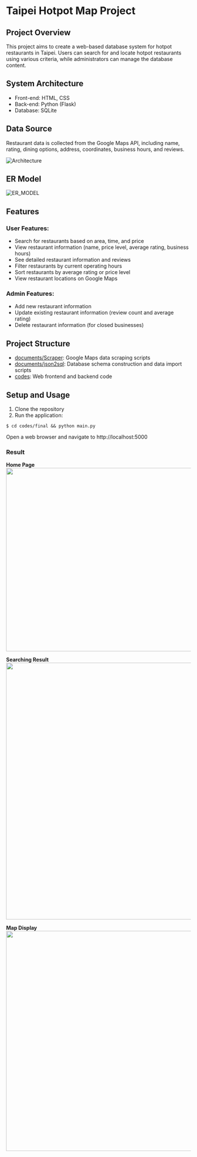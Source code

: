 # Taipei Hotpot Map Project

## Project Overview
This project aims to create a web-based database system for hotpot restaurants in Taipei. Users can search for and locate hotpot restaurants using various criteria, while administrators can manage the database content.
## System Architecture
* Front-end: HTML, CSS
* Back-end: Python (Flask)
* Database: SQLite

## Data Source
Restaurant data is collected from the Google Maps API, including name, rating, dining options, address, coordinates, business hours, and reviews.
  
![Architecture](https://github.com/user-attachments/assets/68f5820a-4a74-42e2-aae3-9aad59b0e676)

## ER Model
![ER_MODEL](https://github.com/user-attachments/assets/3ac76f37-96d5-4dd9-81c3-dc057b8317d6)

## Features

### User Features:

* Search for restaurants based on area, time, and price
* View restaurant information (name, price level, average rating, business hours)
* See detailed restaurant information and reviews
* Filter restaurants by current operating hours
* Sort restaurants by average rating or price level
* View restaurant locations on Google Maps

### Admin Features:

* Add new restaurant information
* Update existing restaurant information (review count and average rating)
* Delete restaurant information (for closed businesses)

## Project Structure

* [documents/Scraper](./documents/Scraper): Google Maps data scraping scripts
* [documents/json2sql](./documents/json2sql): Database schema construction and data import scripts
* [codes](./codes): Web frontend and backend code

## Setup and Usage
1. Clone the repository
2. Run the application:
```
$ cd codes/final && python main.py
```
Open a web browser and navigate to http://localhost:5000

### **Result**

**Home Page**
<img src="./figure/main.jpg" width = "1000" height = "500" div align=center />


**Searching Result**
<img src="./figure/query.png" width = "1000" height = "700" div align=center />


**Map Display**
<img src="./figure/map.jpg" width = "1000" height = "600" div align=center />

